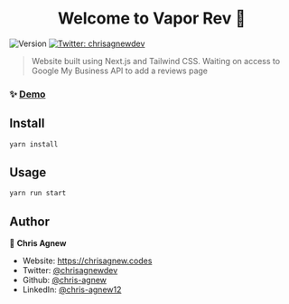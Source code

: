 <h1 align="center">Welcome to Vapor Rev 👋</h1>
<p>
  <img alt="Version" src="https://img.shields.io/badge/version-1.0-blue.svg?cacheSeconds=2592000" />
  <a href="https://twitter.com/chrisagnewdev" target="_blank">
    <img alt="Twitter: chrisagnewdev" src="https://img.shields.io/twitter/follow/chrisagnewdev.svg?style=social" />
  </a>
</p>

> Website built using Next.js and Tailwind CSS. Waiting on access to Google My Business API to add a reviews page

### ✨ [Demo](https://vaporrevshop.com)

## Install

```sh
yarn install
```

## Usage

```sh
yarn run start
```

## Author

👤 **Chris Agnew**

- Website: https://chrisagnew.codes
- Twitter: [@chrisagnewdev](https://twitter.com/chrisagnewdev)
- Github: [@chris-agnew](https://github.com/chris-agnew)
- LinkedIn: [@chris-agnew12](https://linkedin.com/in/chris-agnew12)
